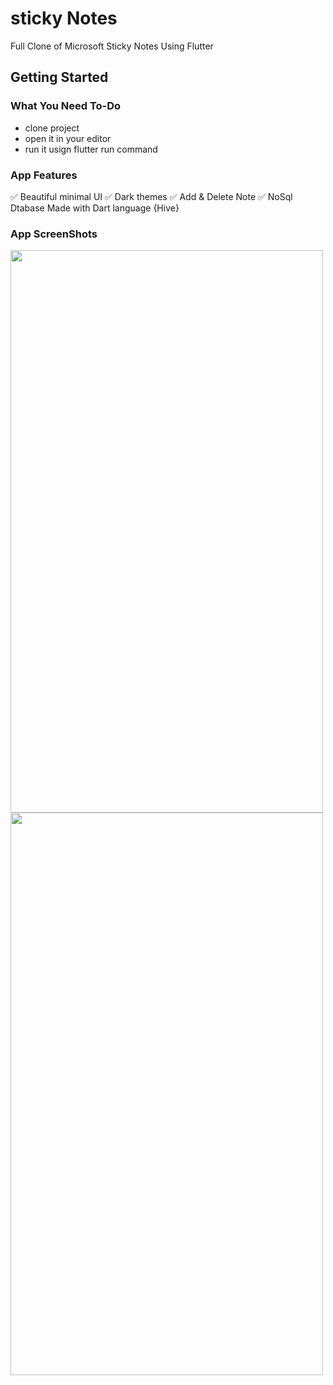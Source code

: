 # sticky Notes

Full Clone of Microsoft Sticky Notes Using Flutter

## Getting Started
  <h3>What You Need To-Do</h3>
    <ul>
      <li>clone project</li>
      <li>open it in your editor</li>
      <li>run it usign flutter run command</li>
    </ul>
    <spacer type="horizontal" size="10"></spacer>
  <h3>App Features</h3>
    ✅ Beautiful minimal UI 
    <spacer type="horizontal" size="5"></spacer>
    ✅ Dark themes 
    <spacer type="horizontal" size="5"></spacer>
    ✅ Add & Delete Note 
    <spacer type="horizontal" size="5"></spacer>
    ✅ NoSql Dtabase Made with Dart language {Hive} 
<spacer type="horizontal" size="10"></spacer>
<h3>App ScreenShots</h3>
<img src="https://github.com/gt-theamiri/Sticky-Note/blob/master/Screenshots/screenshot_1.png" height="900" width="500">
<img src="https://github.com/gt-theamiri/Sticky-Note/blob/master/Screenshots/screenshot_2.png" height="900" width="500">
